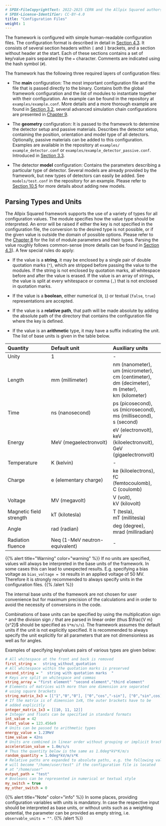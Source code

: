 ```yaml
---
# SPDX-FileCopyrightText: 2022-2025 CERN and the Allpix Squared authors
# SPDX-License-Identifier: CC-BY-4.0
title: "Configuration Files"
weight: 1
---
```


The framework is configured with simple human-readable configuration files. The configuration format is described in detail
in [Section 4.3](../04_framework/03_configuration.md#file-format). It consists of several section headers within `[` and `]`
brackets, and a section without header at the start. Each of these sections contains a set of key/value pairs separated by
the `=` character. Comments are indicated using the hash symbol (`#`).

The framework has the following three required layers of configuration files:

- The **main** configuration:
  The most important configuration file and the file that is passed directly to the binary. Contains both the global
  framework configuration and the list of modules to instantiate together with their configuration. An example can be found
  in the repository at `examples/example.conf`. More details and a more thorough example are found in
  [Section 3.2](./02_main_configuration.md), several advanced simulation chain configurations are presented in
  [Chapter 9](../09_examples/_index.md).

- The **geometry** configuration:
  It is passed to the framework to determine the detector setup and passive materials. Describes the detector setup,
  containing the position, orientation and model type of all detectors. Optionally, passive materials can be added to this
  configuration. Examples are available in the repository at `examples/ example_detector.conf` or
  `examples/example_detector_passive.conf`. Introduced in [Section 3.3](./03_detector_configuration.md).

- The detector **model** configuration:
  Contains the parameters describing a particular type of detector. Several models are already provided by the framework,
  but new types of detectors can easily be added. See `models/test.conf` in the repository for an example. Please refer to
  [Section 10.5](../10_development/05_new_detector_model.md) for more details about adding new models.

## Parsing Types and Units

The Allpix Squared framework supports the use of a variety of types for all configuration values. The module specifies how
the value type should be interpreted. An error will be raised if either the key is not specified in the configuration file,
the conversion to the desired type is not possible, or if the given value is outside the domain of possible options. Please
refer to the [Chapter 8](../08_modules/_index.md) for the list of module parameters and their types. Parsing the value
roughly follows common-sense (more details can be found in
[Section 4.3](../04_framework/03_configuration.md#accessing-parameters)). A few special rules do apply:

- If the value is a **string**, it may be enclosed by a single pair of double quotation marks (`"`), which are stripped
  before passing the value to the modules. If the string is not enclosed by quotation marks, all whitespace before and
  after the value is erased. If the value is an array of strings, the value is split at every whitespace or comma (`,`)
  that is not enclosed in quotation marks.

- If the value is a **boolean**, either numerical (`0`, `1`) or textual (`false`, `true`) representations are accepted.

- If the value is a **relative path**, that path will be made absolute by adding the absolute path of the directory that
  contains the configuration file where the key is defined.

- If the value is an **arithmetic** type, it may have a suffix indicating the unit. The list of base units is given in the
  table below.

| Quantity                | Default unit                   | Auxiliary units                                                                                                      |
|:------------------------|:-------------------------------|:---------------------------------------------------------------------------------------------------------------------|
| Unity                   | 1                              | -                                                                                                                    |
| Length                  | mm (millimeter)                | nm (nanometer), <br> um (micrometer), <br> cm (centimeter), <br> dm (decimeter), <br> m (meter), <br> km (kilometer) |
| Time                    | ns (nanosecond)                | ps (picosecond), <br> us (microsecond), <br> ms (millisecond), <br> s (second)                                       |
| Energy                  | MeV (megaelectronvolt)         | eV (electronvolt), <br> keV (kiloelectronvolt), <br> GeV (gigaelectronvolt)                                          |
| Temperature             | K (kelvin)                     | -                                                                                                                    |
| Charge                  | e (elementary charge)          | ke (kiloelectrons), <br> fC (femtocoulomb), <br> C (coulomb)                                                         |
| Voltage                 | MV (megavolt)                  | V (volt), <br> kV (kilovolt)                                                                                         |
| Magnetic field strength | kT (kilotesla)                 | T (tesla), <br> mT (millitesla)                                                                                      |
| Angle                   | rad (radian)                   | deg (degree), <br> mrad (milliradian)                                                                                |
| Radiation fluence       | Neq (1-MeV neutron-equivalent) | -                                                                                                                    |

{{% alert title="Warning" color="warning" %}}
If no units are specified, values will always be interpreted in the base units of the framework. In some cases this can lead
to unexpected results. E.g. specifying a bias voltage as `bias_voltage = 50` results in an applied voltage of 50 MV.
Therefore it is strongly recommended to always specify units in the configuration files.
{{% /alert %}}

The internal base units of the framework are not chosen for user convenience but for maximum precision of the calculations
and in order to avoid the necessity of conversions in the code.

Combinations of base units can be specified by using the multiplication sign `*` and the division sign `/` that are parsed in
linear order (thus $`\frac{V m}{s^2}`$ should be specified as `V*m/s/s`). The framework assumes the default units if the unit
is not explicitly specified. It is recommended to always specify the unit explicitly for all parameters that are not
dimensionless as well as for angles.

Examples of specifying key/values pairs of various types are given below:

```ini
# All whitespace at the front and back is removed
first_string =   string_without_quotation
# All whitespace within the quotation marks is preserved
second_string = "  string with quotation marks  "
# Keys are split on whitespace and commas
string_array = "first element" "second element","third element"
# Elements of matrices with more than one dimension are separated
# using square brackets
string_matrix_3x3 = [["1","0","0"], ["0","cos","-sin"], ["0","sin",cos]]
# If the matrix is of dimension 1xN, the outer brackets have to be
# added explicitly
integer_matrix_1x3 = [[10, 11, 12]]
# Integer and floats can be specified in standard formats
int_value = 42
float_value = 123.456e9
# Units can be passed to arithmetic types
energy_value = 1.23MeV
time_value = 42ns
# Units are combined in linear order without grouping or implicit brackets
acceleration_value = 1.0m/s/s
# Thus the quantity below is the same as 1.0deg*kV*K/m/s
random_quantity = 1.0deg*kV/m/s*K
# Relative paths are expanded to absolute paths, e.g. the following value
# will become "/home/user/test" if the configuration file is located
# at "/home/user"
output_path = "test"
# Booleans can be represented in numerical or textual style
my_switch = true
my_other_switch = 0
```

{{% alert title="Note" color="info" %}}
In some places, providing configuration variables with units is mandatory. In case the respective input should be interpreted as base units, or without units such as a weighting potential, the parameter can be provided as empty string, i.e. `observable_units = ""`.
{{% /alert %}}
